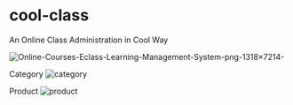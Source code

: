 # cool-class
An Online Class Administration in Cool Way

![Online-Courses-Eclass-Learning-Management-System-png-1318×7214-](https://github.com/moladoust/cool-class/assets/54714112/8f416f74-a9cc-458f-82f8-6d8c3dafa2a8)

  Category
![category](https://github.com/moladoust/cool-class/assets/54714112/c557cd36-bee8-428f-8764-b1d11862dbdc)

  Product
![product](https://github.com/moladoust/cool-class/assets/54714112/fdef32a7-f7b8-4128-9ac9-2b414a5229ab)
